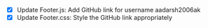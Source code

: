 - [x] Update Footer.js: Add GitHub link for username aadarsh2006ak
- [x] Update Footer.css: Style the GitHub link appropriately
